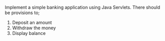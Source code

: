 Implement a simple banking application using Java Servlets. There should be provisions to;
1. Deposit an amount
2. Withdraw the money
3. Display balance
